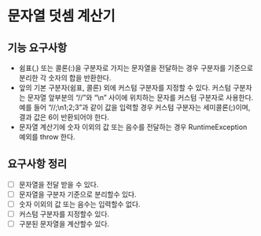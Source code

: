 # 문자열 덧셈 계산기 

## 기능 요구사항
- 쉼표(,) 또는 콜론(:)을 구분자로 가지는 문자열을 전달하는 경우 구분자를 기준으로 분리한 각 숫자의 합을 반환한다.
- 앞의 기본 구분자(쉼표, 콜론) 외에 커스텀 구분자를 지정할 수 있다. 커스텀 구분자는 문자열 앞부분의 “//”와 “\n” 사이에 위치하는 문자를 커스텀 구분자로 사용한다. 예를 들어 “//;\n1;2;3”과 같이 값을 입력할 경우 커스텀 구분자는 세미콜론(;)이며, 결과 값은 6이 반환되어야 한다.
- 문자열 계산기에 숫자 이외의 값 또는 음수를 전달하는 경우 RuntimeException 예외를 throw 한다.

## 요구사항 정리
- [ ] 문자열을 전달 받을 수 있다. 
- [ ] 문자열을 구분자 기준으로 분리할수 있다.
- [ ] 숫자 이외의 값 또는 음수는 입력할수 없다. 
- [ ] 커스텀 구분자를 지정할수 있다.
- [ ] 구분된 문자열을 계산할수 있다.
